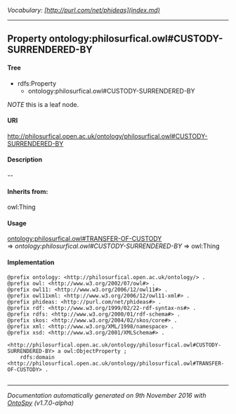 _Vocabulary: [http://purl.com/net/phideas](index.md)_ 

---	
	




    


## Property ontology:philosurfical.owl#CUSTODY-SURRENDERED-BY


#### Tree

* rdfs:Property
    * ontology:philosurfical.owl#CUSTODY-SURRENDERED-BY





*NOTE* this is a leaf node.


#### URI
http://philosurfical.open.ac.uk/ontology/philosurfical.owl#CUSTODY-SURRENDERED-BY

#### Description
--


#### Inherits from:
owl:Thing



#### Usage


[ontology:philosurfical.owl#TRANSFER-OF-CUSTODY](class-ontologyphilosurficalowltransfer-of-custody.md) 
=&gt;&nbsp;_ontology:philosurfical.owl#CUSTODY-SURRENDERED-BY_&nbsp;=&gt;&nbsp;owl:Thing

#### Implementation
```
@prefix ontology: <http://philosurfical.open.ac.uk/ontology/> .
@prefix owl: <http://www.w3.org/2002/07/owl#> .
@prefix owl11: <http://www.w3.org/2006/12/owl11#> .
@prefix owl11xml: <http://www.w3.org/2006/12/owl11-xml#> .
@prefix phideas: <http://purl.com/net/phideas#> .
@prefix rdf: <http://www.w3.org/1999/02/22-rdf-syntax-ns#> .
@prefix rdfs: <http://www.w3.org/2000/01/rdf-schema#> .
@prefix skos: <http://www.w3.org/2004/02/skos/core#> .
@prefix xml: <http://www.w3.org/XML/1998/namespace> .
@prefix xsd: <http://www.w3.org/2001/XMLSchema#> .

<http://philosurfical.open.ac.uk/ontology/philosurfical.owl#CUSTODY-SURRENDERED-BY> a owl:ObjectProperty ;
    rdfs:domain <http://philosurfical.open.ac.uk/ontology/philosurfical.owl#TRANSFER-OF-CUSTODY> .


```










---

_Documentation automatically generated on 9th November 2016 with [OntoSpy](http://ontospy.readthedocs.org/ "Open") (v1.7.0-alpha)_